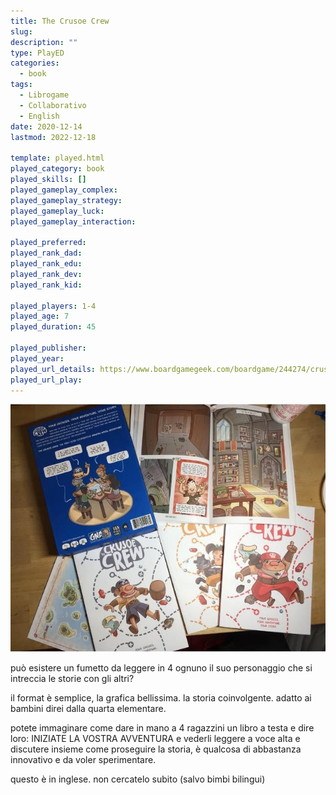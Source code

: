 ```yaml
---
title: The Crusoe Crew
slug: 
description: ""
type: PlayED
categories:
  - book
tags:
  - Librogame
  - Collaborativo
  - English
date: 2020-12-14
lastmod: 2022-12-18

template: played.html
played_category: book
played_skills: []
played_gameplay_complex: 
played_gameplay_strategy: 
played_gameplay_luck: 
played_gameplay_interaction: 

played_preferred:
played_rank_dad: 
played_rank_edu: 
played_rank_dev: 
played_rank_kid: 

played_players: 1-4
played_age: 7
played_duration: 45

played_publisher: 
played_year: 
played_url_details: https://www.boardgamegeek.com/boardgame/244274/crusoe-crew
played_url_play: 
---
```


![](img/libro_crusoe_crew.webp)

può esistere un fumetto da leggere in 4 ognuno il suo personaggio che si intreccia le storie con gli altri?

il format è semplice, la grafica bellissima. la storia coinvolgente.
adatto ai bambini direi dalla quarta elementare.

potete immaginare come dare in mano a 4 ragazzini un libro a testa e dire loro: INIZIATE LA VOSTRA AVVENTURA e vederli leggere a voce alta e discutere insieme come proseguire la storia, è qualcosa di abbastanza innovativo e da voler sperimentare.

questo è in inglese. non cercatelo subito (salvo bimbi bilingui)
